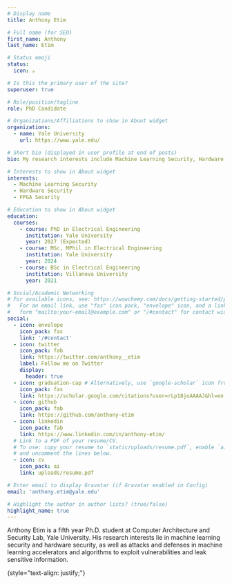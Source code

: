 ```yaml
---
# Display name
title: Anthony Etim

# Full name (for SEO)
first_name: Anthony
last_name: Etim

# Status emoji
status:
  icon: ☕️

# Is this the primary user of the site?
superuser: true

# Role/position/tagline
role: PhD Candidate

# Organizations/Affiliations to show in About widget
organizations:
  - name: Yale University
    url: https://www.yale.edu/

# Short bio (displayed in user profile at end of posts)
bio: My research interests include Machine Learning Security, Hardware Security and FPGA Security.

# Interests to show in About widget
interests:
  - Machine Learning Security
  - Hardware Security
  - FPGA Security

# Education to show in About widget
education:
  courses:
    - course: PhD in Electrical Engineering
      institution: Yale University
      year: 2027 (Expected)
    - course: MSc, MPhil in Electrical Engineering
      institution: Yale University
      year: 2024
    - course: BSc in Electrical Engineering
      institution: Villanova University
      year: 2021

# Social/Academic Networking
# For available icons, see: https://wowchemy.com/docs/getting-started/page-builder/#icons
#   For an email link, use "fas" icon pack, "envelope" icon, and a link in the
#   form "mailto:your-email@example.com" or "/#contact" for contact widget.
social:
  - icon: envelope
    icon_pack: fas
    link: '/#contact'
  - icon: twitter
    icon_pack: fab
    link: https://twitter.com/anthony__etim
    label: Follow me on Twitter
    display:
      header: true
  - icon: graduation-cap # Alternatively, use `google-scholar` icon from `ai` icon pack or graduation-cap
    icon_pack: fas
    link: https://scholar.google.com/citations?user=rLp18joAAAAJ&hl=en
  - icon: github
    icon_pack: fab
    link: https://github.com/anthony-etim
  - icon: linkedin
    icon_pack: fab
    link: https://www.linkedin.com/in/anthony-etim/
  # Link to a PDF of your resume/CV.
  # To use: copy your resume to `static/uploads/resume.pdf`, enable `ai` icons in `params.yaml`,
  # and uncomment the lines below.
  - icon: cv
    icon_pack: ai
    link: uploads/resume.pdf

# Enter email to display Gravatar (if Gravatar enabled in Config)
email: 'anthony.etim@yale.edu'

# Highlight the author in author lists? (true/false)
highlight_name: true
---
```


Anthony Etim is a fifth year Ph.D. student at Computer Architecture and Security Lab, Yale University. His research interests lie in machine learning security and hardware security, as well as attacks and defenses in machine learning accelerators and algorithms to exploit vulnerabilities and leak sensitive information.
<!-- Computer architecture and Security, especially focusing on cloud infrastructures and the security of FPGA-accelerated cloud environments by evaluating and defending various types of side channels and covert channels, as well as how to enable secure multi-tenant Cloud FPGAs. -->
{style="text-align: justify;"}
